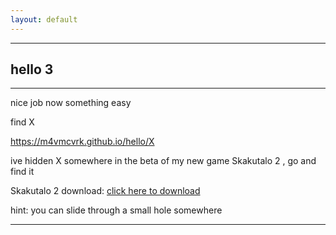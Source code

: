 ```yaml
---
layout: default
---
```


* * *

## hello 3

* * *

nice job
now something easy

find X

https://m4vmcvrk.github.io/hello/X

ive hidden X somewhere in the beta of my new game Skakutalo 2 , go and find it

Skakutalo 2 download: [click here to download](https://www.mediafire.com/file/262hw4q983fyuwk/Skakutalo_2_Test_Build_2.2.rar/file)

hint: you can slide through a small hole somewhere

<!--- Y -->

* * *